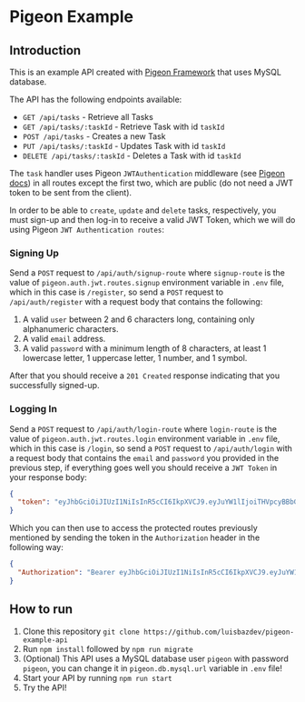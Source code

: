 # Pigeon Example

## Introduction

This is an example API created with [Pigeon Framework](https://github.com/luisbazdev/pigeon-framework) that uses MySQL database.

The API has the following endpoints available:

* `GET /api/tasks` - Retrieve all Tasks
* `GET /api/tasks/:taskId` - Retrieve Task with id `taskId`
* `POST /api/tasks` - Creates a new Task
* `PUT /api/tasks/:taskId` - Updates Task with id `taskId`
* `DELETE /api/tasks/:taskId` - Deletes a Task with id `taskId`

The `task` handler uses Pigeon `JWTAuthentication` middleware (see [Pigeon docs](https://github.com/luisbazdev/pigeon-framework#authentication)) in all routes except the first two, which are public (do not need a JWT token to be sent from the client).

In order to be able to `create`, `update` and `delete` tasks, respectively, you must sign-up and then log-in to receive a valid JWT Token, which we will do using Pigeon `JWT Authentication routes`:

### Signing Up

Send a `POST` request to `/api/auth/signup-route` where `signup-route` is the value of `pigeon.auth.jwt.routes.signup` environment variable in `.env` file, which in this case is `/register`, so send a `POST` request to `/api/auth/register` with a request body that contains the following:

1. A valid `user` between 2 and 6 characters long, containing only alphanumeric characters. 
2. A valid `email` address.
3. A valid `password` with a minimum length of 8 characters, at least 1 lowercase letter, 1 uppercase letter, 1 number, and 1 symbol.

After that you should receive a `201 Created` response indicating that you successfully signed-up.

### Logging In

Send a `POST` request to `/api/auth/login-route` where `login-route` is the value of `pigeon.auth.jwt.routes.login` environment variable in `.env` file, which in this case is `/login`, so send a `POST` request to `/api/auth/login` with a request body that contains the `email` and `password` you provided in the previous step, if everything goes well you should receive a `JWT Token` in your response body:

```json
{
  "token": "eyJhbGciOiJIUzI1NiIsInR5cCI6IkpXVCJ9.eyJuYW1lIjoiTHVpcyBBbGVqYW5kcm8iLCJlbWFpbCI6Imx1aXMyQGdtYWlsLmNvbSIsInJvbGVzIjpbInVzZXIiXSwiaWQiOjEsImlhdCI6MTY5MjM5NjIxNywiZXhwIjoxNjkyMzk5ODE3fQ.wZalR3MHi74wVRj88JUd0M-4nWjFSRMnTcOutoyby98"
}
```

Which you can then use to access the protected routes previously mentioned by sending the token in the `Authorization` header in the following way: 
```json
{
  "Authorization": "Bearer eyJhbGciOiJIUzI1NiIsInR5cCI6IkpXVCJ9.eyJuYW1lIjoiTHVpcyBBbGVqYW5kcm8iLCJlbWFpbCI6Imx1aXMyQGdtYWlsLmNvbSIsInJvbGVzIjpbInVzZXIiXSwiaWQiOjEsI  mlhdCI6MTY5MjM5NjIxNywiZXhwIjoxNjkyMzk5ODE3fQ.wZalR3MHi74wVRj88JUd0M-4nWjFSRMnTcOutoyby98"
}
```

## How to run

1. Clone this repository `git clone https://github.com/luisbazdev/pigeon-example-api`
2. Run `npm install` followed by `npm run migrate`
3. (Optional) This API uses a MySQL database user `pigeon` with password `pigeon`, you can change it in `pigeon.db.mysql.url` variable in `.env` file!
4. Start your API by running `npm run start`
5. Try the API!
